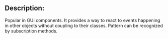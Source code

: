 ## Description:
Popular in GUI components. It provides a way to react to events happening in other objects without coupling to their classes. Pattern can be recognized by subscription methods.
